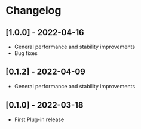 # Changelog
## [1.0.0] - 2022-04-16
- General performance and stability improvements
- Bug fixes
## [0.1.2] - 2022-04-09
- General performance and stability improvements
## [0.1.0] - 2022-03-18
- First Plug-in release
